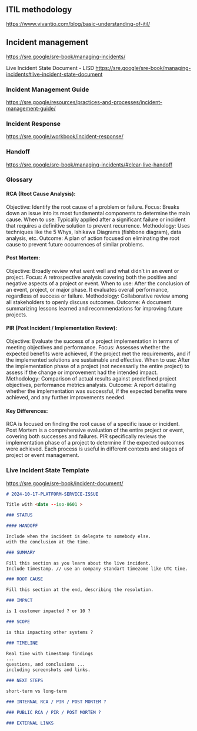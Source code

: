 ## ITIL methodology

https://www.vivantio.com/blog/basic-understanding-of-itil/

## Incident management

https://sre.google/sre-book/managing-incidents/

Live Incident State Document - LISD
https://sre.google/sre-book/managing-incidents#live-incident-state-document

### Incident Management Guide

https://sre.google/resources/practices-and-processes/incident-management-guide/

### Incident Response

https://sre.google/workbook/incident-response/

### Handoff

https://sre.google/sre-book/managing-incidents/#clear-live-handoff

### Glossary

#### RCA (Root Cause Analysis):

Objective: Identify the root cause of a problem or failure.
Focus: Breaks down an issue into its most fundamental components to determine the main cause.
When to use: Typically applied after a significant failure or incident that requires a definitive solution to prevent recurrence.
Methodology: Uses techniques like the 5 Whys, Ishikawa Diagrams (fishbone diagram), data analysis, etc.
Outcome: A plan of action focused on eliminating the root cause to prevent future occurrences of similar problems.

#### Post Mortem:

Objective: Broadly review what went well and what didn’t in an event or project.
Focus: A retrospective analysis covering both the positive and negative aspects of a project or event.
When to use: After the conclusion of an event, project, or major phase. It evaluates overall performance, regardless of success or failure.
Methodology: Collaborative review among all stakeholders to openly discuss outcomes.
Outcome: A document summarizing lessons learned and recommendations for improving future projects.

#### PIR (Post Incident / Implementation Review):

Objective: Evaluate the success of a project implementation in terms of meeting objectives and performance.
Focus: Assesses whether the expected benefits were achieved, if the project met the requirements, and if the implemented solutions are sustainable and effective.
When to use: After the implementation phase of a project (not necessarily the entire project) to assess if the change or improvement had the intended impact.
Methodology: Comparison of actual results against predefined project objectives, performance metrics analysis.
Outcome: A report detailing whether the implementation was successful, if the expected benefits were achieved, and any further improvements needed.

#### Key Differences:

RCA is focused on finding the root cause of a specific issue or incident.
Post Mortem is a comprehensive evaluation of the entire project or event, covering both successes and failures.
PIR specifically reviews the implementation phase of a project to determine if the expected outcomes were achieved.
Each process is useful in different contexts and stages of project or event management.

### Live Incident State Template

https://sre.google/sre-book/incident-document/

```markdown
# 2024-10-17-PLATFORM-SERVICE-ISSUE

Title with <date --iso-8601 >

### STATUS

#### HANDOFF

Include when the incident is delegate to somebody else.
with the conclusion at the time.

### SUMMARY

Fill this section as you learn about the live incident.
Include timestamp. // use an company standart timezome like UTC time.

### ROOT CAUSE

Fill this section at the end, describing the resolution.

### IMPACT

is 1 customer impacted ? or 10 ?

### SCOPE

is this impacting other systems ?

### TIMELINE

Real time with timestamp findings
...
questions, and conclusions ...
including screenshots and links.

### NEXT STEPS

short-term vs long-term

### INTERNAL RCA / PIR / POST MORTEM ?

### PUBLIC RCA / PIR / POST MORTEM ?

### EXTERNAL LINKS
```
